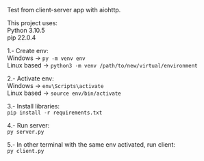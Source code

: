 Test from client-server app with aiohttp.

This project uses:  
    Python 3.10.5  
    pip 22.0.4

1.- Create env:  
    Windows -> ```py -m venv env```  
    Linux based -> ```python3 -m venv /path/to/new/virtual/environment```  

2.- Activate env:  
    Windows -> ```env\Scripts\activate```  
    Linux based -> ```source env/bin/activate```

3.- Install libraries:  
    ```pip install -r requirements.txt```
    
4.- Run server:  
    ```py server.py```

5.- In other terminal with the same env activated, run client:  
    ```py client.py```

